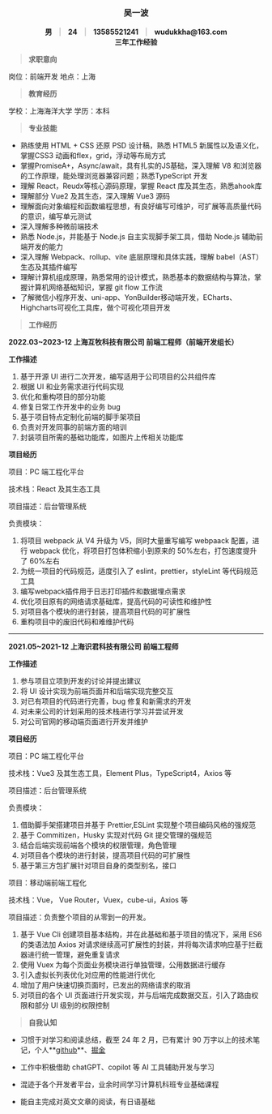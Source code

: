 <div style="text-align:center;font-weight:700">
    <h3>吴一波</h2>
    <div>
        男 <span style="padding:0px 10px;font-weight:700;color:#cbc9cc"> | </span> 24 <span style="padding:0px 10px;font-weight:700;color:#cbc9cc"> | </span> 13585521241 <span style="padding:0px 10px;font-weight:700;color:#cbc9cc"> | </span> wudukkha@163.com 
    </div>
    <div>
    三年工作经验
    </div>
</div>


> **求职意向**

岗位：前端开发       地点：上海



> **教育经历**

学校：上海海洋大学         学历：本科       



> **专业技能**

- 熟练使用 HTML + CSS 还原 PSD 设计稿，熟悉 HTML5 新属性以及语义化，掌握CSS3 动画和flex，grid，浮动等布局方式
- 掌握PromiseA+，Async/await，具有扎实的JS基础，深入理解 V8 和浏览器的工作原理，能处理浏览器兼容问题；熟悉TypeScript 开发
- 理解 React，Reudx等核心源码原理，掌握 React 库及其生态，熟悉ahook库
- 理解部分 Vue2 及其生态，深入理解 Vue3 源码
- 理解面向对象编程和函数编程思想，有良好编写可维护，可扩展等高质量代码的意识，编写单元测试
- 深入理解多种微前端技术
- 熟悉 Node.js，并能基于 Node.js 自主实现脚手架工具，借助 Node.js 辅助前端开发的能力
- 深入理解 Webpack、rollup、vite 底层原理和具体实践，理解 babel（AST）生态及其插件编写
- 理解计算机组成原理，熟悉常用的设计模式，熟悉基本的数据结构与算法，掌握计算机网络基础知识，掌握 git flow 工作流
- 了解微信小程序开发、uni-app、YonBuilder移动端开发，ECharts、Highcharts可视化工具库，做个可视化项目开发



> **工作经历**

**2022.03~2023-12 上海互牧科技有限公司 前端工程师（前端开发组长）**

**工作描述**

1. 基于开源 UI 进行二次开发，编写适用于公司项目的公共组件库
2. 根据 UI 和业务需求进行代码实现
3. 优化和重构项目的部分功能
4. 修复日常工作开发中的业务 bug
5. 基于项目特点定制化前端的脚手架项目
6. 负责对开发同事的前端方面的培训
7. 封装项目所需的基础功能库，如图片上传相关功能库



**项目经历**

项目：PC 端工程化平台

技术栈：React 及其生态工具

项目描述：后台管理系统

负责模块：

1. 将项目 webpack 从 V4 升级为 V5，同时大量重写编写 webpaack 配置，进行 webpack 优化，将项目打包体积缩小到原来的 50%左右，打包速度提升了 60%左右
1. 为统一项目的代码规范，适度引入了 eslint，prettier，styleLint 等代码规范工具
1. 编写webpack插件用于日志打印插件和数据埋点需求
1. 优化项目原有的网络请求基础库，提高代码的可读性和维护性
1. 对项目各个模块的进行封装，提高项目代码的可扩展性
1. 重构项目中的废旧代码和难维护代码



---

**2021.05~2021-12 上海识君科技有限公司 前端工程师**

**工作描述**

1. 参与项目立项到开发的讨论并提出建议
2. 将 UI 设计实现为前端页面并和后端实现完整交互
3. 对已有项目的代码进行完善，bug 修复和新需求的开发
4. 对未来公司的计划采用的技术栈进行学习并尝试开发
5. 对公司官网的移动端页面进行开发并维护

**项目经历**

项目：PC 端工程化平台

技术栈：Vue3 及其生态工具，Element Plus，TypeScript4，Axios 等

项目描述：后台管理系统

负责模块：

1. 借助脚手架搭建项目并基于 Prettier,ESLint 实现整个项目编码风格的强规范
2. 基于 Commitizen，Husky 实现对代码 Git 提交管理的强规范
3. 结合后端实现前端各个模块的权限管理，角色管理
4. 对项目各个模块的进行封装，提高项目代码的可扩展性
5. 基于第三方包扩展针对项目自身的类型别名，接口

项目：移动端前端工程化

技术栈：Vue， Vue Router，Vuex，cube-ui，Axios 等

项目描述：负责整个项目的从零到一的开发。

1. 基于 Vue Cli 创建项目基本结构，并在此基础和基于项目的情况下，采用 ES6 的类语法加 Axios 对请求继续高可扩展性的封装，并将每次请求响应基于拦截器进行统一管理，避免重复请求
2. 使用 Vuex 为每个页面业务模块进行单独管理，公用数据进行缓存
3. 引入虚拟长列表优化对应用的性能进行优化
4. 增加了用户快速切换页面时，已发出的网络请求的取消
5. 对项目的各个 UI 页面进行开发实现，并与后端完成数据交互，引入了路由权限和部分 UI 级别的权限控制



> **自我认知**

- 习惯于对学习和阅读总结，截至 24 年 2 月，已有累计 90 万字以上的技术笔记，个人**[github](https://github.com/dukkhaybw)**、[掘金](https://juejin.cn/user/3465312480538343)

- 工作中积极借助 chatGPT、copilot 等 AI 工具辅助开发与学习

- 混迹于各个开发者平台，业余时间学习计算机科班专业基础课程

- 能自主完成对英文文章的阅读，有日语基础

  

